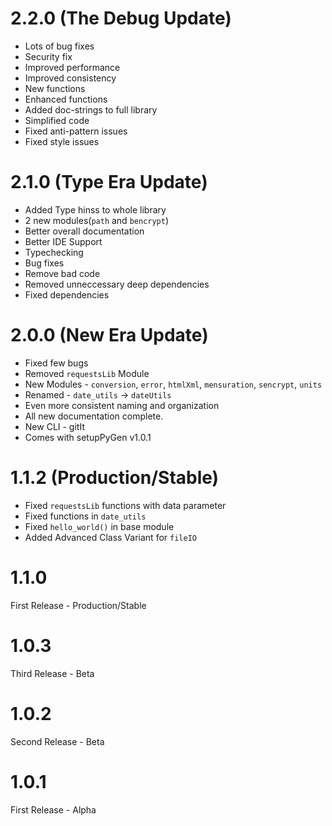 # 2.2.0 (The Debug Update)
- Lots of bug fixes
- Security fix
- Improved performance
- Improved consistency
- New functions
- Enhanced functions
- Added doc-strings to full library
- Simplified code
- Fixed anti-pattern issues
- Fixed style issues

# 2.1.0 (Type Era Update)
- Added Type hinss to whole library
- 2 new modules(`path` and `bencrypt`)
- Better overall documentation
- Better IDE Support
- Typechecking
- Bug fixes
- Remove bad code
- Removed unneccessary deep dependencies
- Fixed dependencies

# 2.0.0 (New Era Update)
- Fixed few bugs
- Removed `requestsLib` Module
- New Modules - `conversion`, `error`, `htmlXml`, `mensuration`, `sencrypt`, `units`
- Renamed - `date_utils` -> `dateUtils`
- Even more consistent naming and organization
- All new documentation complete.
- New CLI - gitIt
- Comes with setupPyGen v1.0.1


# 1.1.2 (Production/Stable)
- Fixed `requestsLib` functions with data parameter
- Fixed functions in `date_utils`
- Fixed `hello_world()` in base module
- Added Advanced Class Variant for `fileIO`

# 1.1.0
First Release - Production/Stable

# 1.0.3
Third Release - Beta

# 1.0.2
Second Release - Beta

# 1.0.1
First Release - Alpha
